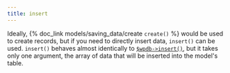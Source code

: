 ```yaml
---
title: insert
---
```

Ideally, {% doc_link models/saving_data/create `create()` %} would be used to create records, but if you need to directly insert data, `insert()` can be used.  `insert()` behaves almost identically to [`$wpdb->insert()`](http://codex.wordpress.org/Class_Reference/wpdb#INSERT_rows), but it takes only one argument, the array of data that will be inserted into the model's table.
